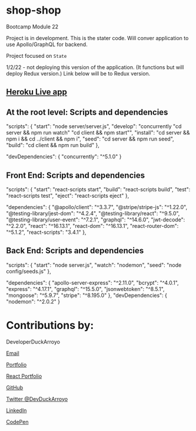 # shop-shop

Bootcamp Module 22

Project is in development. This is the stater code. Will conver application to use Apollo/GraphQL for backend.

Project focused on `State`

1/2/22 - not deploying this version of the application. (It functions but will deploy Redux version.)
Link below will be to Redux version.

## [Heroku Live app]()

## At the root level: Scripts and dependencies

"scripts": {
"start": "node server/server.js",
"develop": "concurrently \"cd server && npm run watch\" \"cd client && npm start\"",
"install": "cd server && npm i && cd ../client && npm i",
"seed": "cd server && npm run seed",
"build": "cd client && npm run build"
},

"devDependencies": {
"concurrently": "^5.1.0"
}

## Front End: Scripts and dependencies

"scripts": {
"start": "react-scripts start",
"build": "react-scripts build",
"test": "react-scripts test",
"eject": "react-scripts eject"
},

"dependencies": {
"@apollo/client": "^3.3.7",
"@stripe/stripe-js": "^1.22.0",
"@testing-library/jest-dom": "^4.2.4",
"@testing-library/react": "^9.5.0",
"@testing-library/user-event": "^7.2.1",
"graphql": "^14.6.0",
"jwt-decode": "^2.2.0",
"react": "^16.13.1",
"react-dom": "^16.13.1",
"react-router-dom": "^5.1.2",
"react-scripts": "3.4.1"
},

## Back End: Scripts and dependencies

"scripts": {
"start": "node server.js",
"watch": "nodemon",
"seed": "node config/seeds.js"
},

"dependencies": {
"apollo-server-express": "^2.11.0",
"bcrypt": "^4.0.1",
"express": "^4.17.1",
"graphql": "^15.5.0",
"jsonwebtoken": "^8.5.1",
"mongoose": "^5.9.7",
"stripe": "^8.195.0"
},
"devDependencies": {
"nodemon": "^2.0.2"
}

# Contributions by:

DeveloperDuckArroyo

[Email](mailto:DeveloperDuckArroyo@gmail.com)

[Portfolio](https://duckarroyo.github.io/portfolio/)

[React Portfolio](https://peaceful-journey-85026.herokuapp.com/)

[GitHub](https://github.com/DuckArroyo)

[Twitter @DevDuckArroyo](https://twitter.com/DevDuckArroyo)

[LinkedIn](https://www.linkedin.com/in/duckarroyo)

[CodePen](https://codepen.io/DeveloperDuckArroyo)
